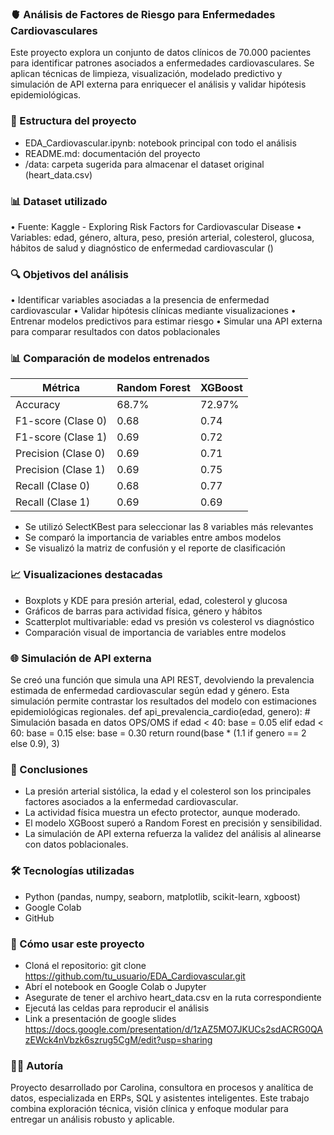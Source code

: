 ### 🫀 Análisis de Factores de Riesgo para Enfermedades Cardiovasculares
Este proyecto explora un conjunto de datos clínicos de 70.000 pacientes para identificar patrones asociados a enfermedades cardiovasculares. Se aplican técnicas de limpieza, visualización, modelado predictivo y simulación de API externa para enriquecer el análisis y validar hipótesis epidemiológicas.

### 📁 Estructura del proyecto
- EDA_Cardiovascular.ipynb: notebook principal con todo el análisis
- README.md: documentación del proyecto
- /data: carpeta sugerida para almacenar el dataset original (heart_data.csv)

### 📊 Dataset utilizado
• 	Fuente: Kaggle - Exploring Risk Factors for Cardiovascular Disease
• 	Variables: edad, género, altura, peso, presión arterial, colesterol, glucosa, hábitos de salud y diagnóstico de enfermedad cardiovascular ()

### 🔍 Objetivos del análisis
• 	Identificar variables asociadas a la presencia de enfermedad cardiovascular
• 	Validar hipótesis clínicas mediante visualizaciones
• 	Entrenar modelos predictivos para estimar riesgo
• 	Simular una API externa para comparar resultados con datos poblacionales

### 📊 Comparación de modelos entrenados

| Métrica        | Random Forest | XGBoost |
|----------------|---------------|---------|
| Accuracy       | 68.7%         | 72.97%  |
| F1-score (Clase 0) | 0.68      | 0.74    |
| F1-score (Clase 1) | 0.69      | 0.72    |
| Precision (Clase 0) | 0.69     | 0.71    |
| Precision (Clase 1) | 0.69     | 0.75    |
| Recall (Clase 0)    | 0.68     | 0.77    |
| Recall (Clase 1)    | 0.69     | 0.69    |

- Se utilizó SelectKBest para seleccionar las 8 variables más relevantes
- Se comparó la importancia de variables entre ambos modelos
- Se visualizó la matriz de confusión y el reporte de clasificación
  
### 📈 Visualizaciones destacadas
- Boxplots y KDE para presión arterial, edad, colesterol y glucosa
- Gráficos de barras para actividad física, género y hábitos
- Scatterplot multivariable: edad vs presión vs colesterol vs diagnóstico
- Comparación visual de importancia de variables entre modelos

### 🌐 Simulación de API externa
Se creó una función que simula una API REST, devolviendo la prevalencia estimada de enfermedad cardiovascular según edad y género. Esta simulación permite contrastar los resultados del modelo con estimaciones epidemiológicas regionales.
def api_prevalencia_cardio(edad, genero):
    # Simulación basada en datos OPS/OMS
    if edad < 40:
        base = 0.05
    elif edad < 60:
        base = 0.15
    else:
        base = 0.30
    return round(base * (1.1 if genero == 2 else 0.9), 3)

### 🧠 Conclusiones
- La presión arterial sistólica, la edad y el colesterol son los principales factores asociados a la enfermedad cardiovascular.
- La actividad física muestra un efecto protector, aunque moderado.
- El modelo XGBoost superó a Random Forest en precisión y sensibilidad.
- La simulación de API externa refuerza la validez del análisis al alinearse con datos poblacionales.

### 🛠️ Tecnologías utilizadas
- Python (pandas, numpy, seaborn, matplotlib, scikit-learn, xgboost)
- Google Colab
- GitHub

### 📌 Cómo usar este proyecto
- Cloná el repositorio:
git clone https://github.com/tu_usuario/EDA_Cardiovascular.git
- Abrí el notebook en Google Colab o Jupyter
- Asegurate de tener el archivo heart_data.csv en la ruta correspondiente
- Ejecutá las celdas para reproducir el análisis
- Link a presentación de google slides https://docs.google.com/presentation/d/1zAZ5MO7JKUCs2sdACRG0QAzEWck4nVbzk6szrug5CgM/edit?usp=sharing 

### 👩‍💻 Autoría
Proyecto desarrollado por Carolina, consultora en procesos y analítica de datos, especializada en ERPs, SQL y asistentes inteligentes.
Este trabajo combina exploración técnica, visión clínica y enfoque modular para entregar un análisis robusto y aplicable.









